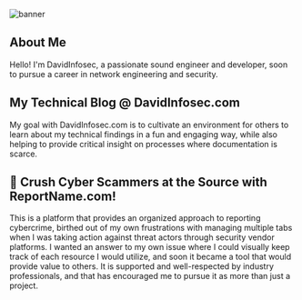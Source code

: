 ![banner](https://github.com/davidinfosec/DavidInfosec/assets/87215831/33f7e8c2-87dd-4200-b6f8-3f73ab2d401a)

## About Me

Hello! I'm DavidInfosec, a passionate sound engineer and developer, soon to pursue a career in network engineering and security.


## My Technical Blog @ DavidInfosec.com

My goal with DavidInfosec.com is to cultivate an environment for others to learn about my technical findings in a fun and engaging way, while also helping to provide critical insight on processes where documentation is scarce.

## 🚫 Crush Cyber Scammers at the Source with ReportName.com!

This is a platform that provides an organized approach to reporting cybercrime, birthed out of my own frustrations with managing multiple tabs when I was taking action against threat actors through security vendor platforms. I wanted an answer to my own issue where I could visually keep track of each resource I would utilize, and soon it became a tool that would provide value to others. It is supported and well-respected by industry professionals, and that has encouraged me to pursue it as more than just a project.
